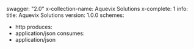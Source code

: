 swagger: "2.0"
x-collection-name: Aquevix Solutions
x-complete: 1
info:
  title: Aquevix Solutions
  version: 1.0.0
schemes:
- http
produces:
- application/json
consumes:
- application/json